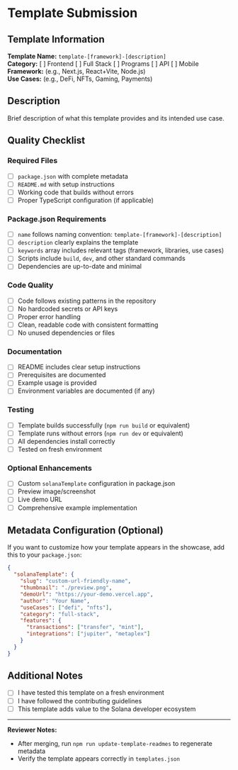 # Template Submission

## Template Information

**Template Name:** `template-[framework]-[description]`  
**Category:** [ ] Frontend [ ] Full Stack [ ] Programs [ ] API [ ] Mobile  
**Framework:** (e.g., Next.js, React+Vite, Node.js)  
**Use Cases:** (e.g., DeFi, NFTs, Gaming, Payments)

## Description

Brief description of what this template provides and its intended use case.

## Quality Checklist

### Required Files
- [ ] `package.json` with complete metadata
- [ ] `README.md` with setup instructions
- [ ] Working code that builds without errors
- [ ] Proper TypeScript configuration (if applicable)

### Package.json Requirements
- [ ] `name` follows naming convention: `template-[framework]-[description]`
- [ ] `description` clearly explains the template
- [ ] `keywords` array includes relevant tags (framework, libraries, use cases)
- [ ] Scripts include `build`, `dev`, and other standard commands
- [ ] Dependencies are up-to-date and minimal

### Code Quality
- [ ] Code follows existing patterns in the repository
- [ ] No hardcoded secrets or API keys
- [ ] Proper error handling
- [ ] Clean, readable code with consistent formatting
- [ ] No unused dependencies or files

### Documentation
- [ ] README includes clear setup instructions
- [ ] Prerequisites are documented
- [ ] Example usage is provided
- [ ] Environment variables are documented (if any)

### Testing
- [ ] Template builds successfully (`npm run build` or equivalent)
- [ ] Template runs without errors (`npm run dev` or equivalent)
- [ ] All dependencies install correctly
- [ ] Tested on fresh environment

### Optional Enhancements
- [ ] Custom `solanaTemplate` configuration in package.json
- [ ] Preview image/screenshot
- [ ] Live demo URL
- [ ] Comprehensive example implementation

## Metadata Configuration (Optional)

If you want to customize how your template appears in the showcase, add this to your `package.json`:

```json
{
  "solanaTemplate": {
    "slug": "custom-url-friendly-name",
    "thumbnail": "./preview.png",
    "demoUrl": "https://your-demo.vercel.app",
    "author": "Your Name",
    "useCases": ["defi", "nfts"],
    "category": "full-stack",
    "features": {
      "transactions": ["transfer", "mint"],
      "integrations": ["jupiter", "metaplex"]
    }
  }
}
```

## Additional Notes

- [ ] I have tested this template on a fresh environment
- [ ] I have followed the contributing guidelines
- [ ] This template adds value to the Solana developer ecosystem

---

**Reviewer Notes:**
- After merging, run `npm run update-template-readmes` to regenerate metadata
- Verify the template appears correctly in `templates.json`